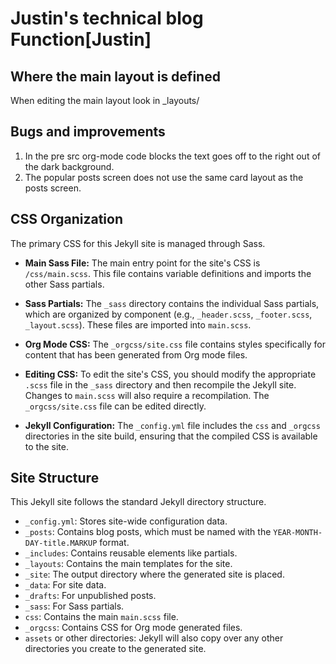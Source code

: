 # Justin's technical blog Function[Justin]
## Where the main layout is defined
When editing the main layout look in _layouts/

## Bugs and improvements
1. In the pre src org-mode code blocks the text goes off to the right out of the dark background.
2. The popular posts screen does not use the same card layout as the posts screen.


## CSS Organization

The primary CSS for this Jekyll site is managed through Sass.

- **Main Sass File:** The main entry point for the site's CSS is `/css/main.scss`. This file contains variable definitions and imports the other Sass partials.

- **Sass Partials:** The `_sass` directory contains the individual Sass partials, which are organized by component (e.g., `_header.scss`, `_footer.scss`, `_layout.scss`). These files are imported into `main.scss`.

- **Org Mode CSS:** The `_orgcss/site.css` file contains styles specifically for content that has been generated from Org mode files.

- **Editing CSS:** To edit the site's CSS, you should modify the appropriate `.scss` file in the `_sass` directory and then recompile the Jekyll site. Changes to `main.scss` will also require a recompilation. The `_orgcss/site.css` file can be edited directly.

- **Jekyll Configuration:** The `_config.yml` file includes the `css` and `_orgcss` directories in the site build, ensuring that the compiled CSS is available to the site.

## Site Structure

This Jekyll site follows the standard Jekyll directory structure.

*   `_config.yml`: Stores site-wide configuration data.
*   `_posts`: Contains blog posts, which must be named with the `YEAR-MONTH-DAY-title.MARKUP` format.
*   `_includes`: Contains reusable elements like partials.
*   `_layouts`: Contains the main templates for the site.
*   `_site`: The output directory where the generated site is placed.
*   `_data`: For site data.
*   `_drafts`: For unpublished posts.
*   `_sass`: For Sass partials.
*   `css`: Contains the main `main.scss` file.
*   `_orgcss`: Contains CSS for Org mode generated files.
*   `assets` or other directories: Jekyll will also copy over any other directories you create to the generated site.

